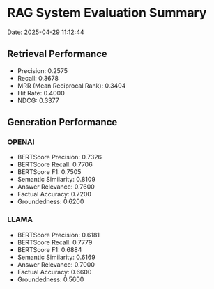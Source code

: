 # RAG System Evaluation Summary
Date: 2025-04-29 11:12:44

## Retrieval Performance
- Precision: 0.2575
- Recall: 0.3678
- MRR (Mean Reciprocal Rank): 0.3404
- Hit Rate: 0.4000
- NDCG: 0.3377

## Generation Performance
### OPENAI
- BERTScore Precision: 0.7326
- BERTScore Recall: 0.7706
- BERTScore F1: 0.7505
- Semantic Similarity: 0.8109
- Answer Relevance: 0.7600
- Factual Accuracy: 0.7200
- Groundedness: 0.6200

### LLAMA
- BERTScore Precision: 0.6181
- BERTScore Recall: 0.7779
- BERTScore F1: 0.6884
- Semantic Similarity: 0.6169
- Answer Relevance: 0.7000
- Factual Accuracy: 0.6600
- Groundedness: 0.5600
